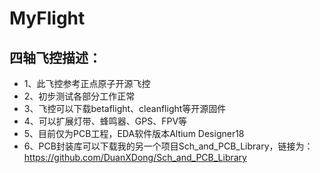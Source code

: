 ﻿# MyFlight
## 四轴飞控描述：
- 1、此飞控参考正点原子开源飞控   
- 2、初步测试各部分工作正常   
- 3、飞控可以下载betaflight、cleanflight等开源固件   
- 4、可以扩展灯带、蜂鸣器、GPS、FPV等   
- 5、目前仅为PCB工程，EDA软件版本Altium Designer18    
- 6、PCB封装库可以下载我的另一个项目Sch_and_PCB_Library，链接为：https://github.com/DuanXDong/Sch_and_PCB_Library   
